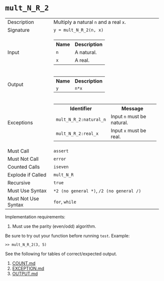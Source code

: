 
# `mult_N_R_2`

<table><tr><td>Description</td><td>Multiply a natural <code>n</code> and a real <code>x</code>.</td></tr><tr><td>Signature</td><td><code>y&nbsp;=&nbsp;mult_N_R_2(n,&nbsp;x)</code></td></tr><tr><td>Input</td><td><table><tr><th>Name</th><th>Description</th></tr><tr><td><code>n</code></td><td>A natural.</td></tr><tr><td><code>x</code></td><td>A real.</td></tr></table></td></tr><tr><td>Output</td><td><table><tr><th>Name</th><th>Description</th></tr><tr><td><code>y</code></td><td><code>n*x</code></td></tr></table></td></tr><tr><td>Exceptions</td><td><table><tr><th>Identifier</th><th>Message</th></tr><tr><td><code>mult_N_R_2:natural_n</code></td><td>Input <code>n</code> must be natural.</td></tr><tr><td><code>mult_N_R_2:real_x</code></td><td>Input <code>x</code> must be real.</td></tr></table></td></tr><tr><td>Must Call</td><td><code>assert</code></td></tr><tr><td>Must Not Call</td><td><code>error</code></td></tr><tr><td>Counted Calls</td><td><code>iseven</code></td></tr><tr><td>Explode if Called</td><td><code>mult_N_R</code></td></tr><tr><td>Recursive</td><td><code>true</code></td></tr><tr><td>Must Use Syntax</td><td><code>*2 (no general *)</code>, <code>/2 (no general /)</code></td></tr><tr><td>Must Not Use Syntax</td><td><code>for</code>, <code>while</code></td></tr></table>

Implementation requirements:

1. Must use the parity (even/odd) algorithm.

Be sure to try out your function before running `test`. Example:

```
>> mult_N_R_2(3, 5)
```

See the following for tables of correct/expected output.

1. [COUNT.md](COUNT.md)
1. [EXCEPTION.md](EXCEPTION.md)
1. [OUTPUT.md](OUTPUT.md)


